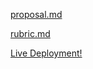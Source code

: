 [proposal.md](https://gist.github.com/HexSeal/5412aee5e6e4c4610a1367f8ab65601a)

[rubric.md](https://gist.github.com/HexSeal/5d98b7e14afd2afcb614fe8b44fdc974)

[Live Deployment!](https://flexpointsapp.herokuapp.com/)
